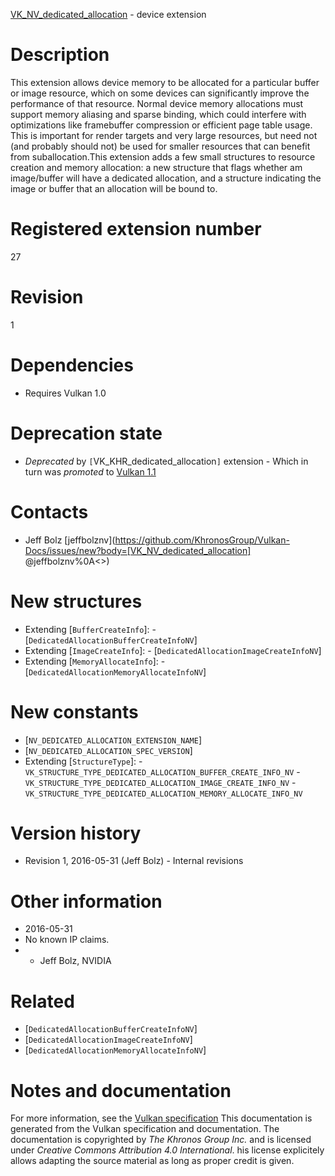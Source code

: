 [VK_NV_dedicated_allocation](https://www.khronos.org/registry/vulkan/specs/1.3-extensions/man/html/VK_NV_dedicated_allocation.html) - device extension

# Description
This extension allows device memory to be allocated for a particular buffer
or image resource, which on some devices can significantly improve the
performance of that resource.
Normal device memory allocations must support memory aliasing and sparse
binding, which could interfere with optimizations like framebuffer
compression or efficient page table usage.
This is important for render targets and very large resources, but need not
(and probably should not) be used for smaller resources that can benefit
from suballocation.This extension adds a few small structures to resource creation and memory
allocation: a new structure that flags whether am image/buffer will have a
dedicated allocation, and a structure indicating the image or buffer that an
allocation will be bound to.

# Registered extension number
27

# Revision
1

# Dependencies
- Requires Vulkan 1.0

# Deprecation state
- *Deprecated* by `[`VK_KHR_dedicated_allocation`]` extension  - Which in turn was *promoted* to [Vulkan 1.1](https://www.khronos.org/registry/vulkan/specs/1.3-extensions/html/vkspec.html#versions-1.1-promotions)

# Contacts
- Jeff Bolz [jeffbolznv](https://github.com/KhronosGroup/Vulkan-Docs/issues/new?body=[VK_NV_dedicated_allocation] @jeffbolznv%0A<<Here describe the issue or question you have about the VK_NV_dedicated_allocation extension>>)

# New structures
- Extending [`BufferCreateInfo`]:  - [`DedicatedAllocationBufferCreateInfoNV`] 
- Extending [`ImageCreateInfo`]:  - [`DedicatedAllocationImageCreateInfoNV`] 
- Extending [`MemoryAllocateInfo`]:  - [`DedicatedAllocationMemoryAllocateInfoNV`]

# New constants
- [`NV_DEDICATED_ALLOCATION_EXTENSION_NAME`]
- [`NV_DEDICATED_ALLOCATION_SPEC_VERSION`]
- Extending [`StructureType`]:  - `VK_STRUCTURE_TYPE_DEDICATED_ALLOCATION_BUFFER_CREATE_INFO_NV`  - `VK_STRUCTURE_TYPE_DEDICATED_ALLOCATION_IMAGE_CREATE_INFO_NV`  - `VK_STRUCTURE_TYPE_DEDICATED_ALLOCATION_MEMORY_ALLOCATE_INFO_NV`

# Version history
- Revision 1, 2016-05-31 (Jeff Bolz)  - Internal revisions

# Other information
* 2016-05-31
* No known IP claims.
*   - Jeff Bolz, NVIDIA

# Related
- [`DedicatedAllocationBufferCreateInfoNV`]
- [`DedicatedAllocationImageCreateInfoNV`]
- [`DedicatedAllocationMemoryAllocateInfoNV`]

# Notes and documentation
For more information, see the [Vulkan specification](https://www.khronos.org/registry/vulkan/specs/1.3-extensions/html/vkspec.html)
This documentation is generated from the Vulkan specification and documentation.
The documentation is copyrighted by *The Khronos Group Inc.* and is licensed under *Creative Commons Attribution 4.0 International*.
his license explicitely allows adapting the source material as long as proper credit is given.
        